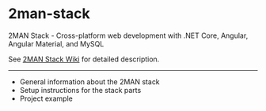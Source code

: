 # 2man-stack
2MAN Stack - Cross-platform web development with .NET Core, Angular, Angular Material, and MySQL

See [2MAN Stack Wiki](./wiki) for detailed description.

***

* General information about the 2MAN stack
* Setup instructions for the stack parts
* Project example
